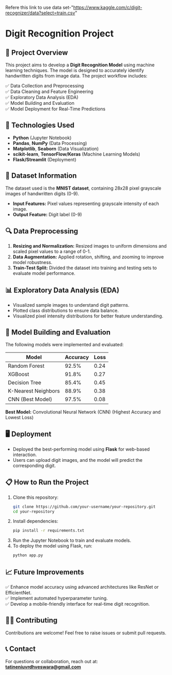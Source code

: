 Refere this link to use data set-"https://www.kaggle.com/c/digit-recognizer/data?select=train.csv" 

# Digit Recognition Project

## 📌 Project Overview
This project aims to develop a **Digit Recognition Model** using machine learning techniques. The model is designed to accurately identify handwritten digits from image data. The project workflow includes:

✅ Data Collection and Preprocessing  
✅ Data Cleaning and Feature Engineering  
✅ Exploratory Data Analysis (EDA)  
✅ Model Building and Evaluation  
✅ Model Deployment for Real-Time Predictions  

## 🚀 Technologies Used
- **Python** (Jupyter Notebook)
- **Pandas**, **NumPy** (Data Processing)
- **Matplotlib**, **Seaborn** (Data Visualization)
- **scikit-learn**, **TensorFlow/Keras** (Machine Learning Models)
- **Flask/Streamlit** (Deployment)

## 📂 Dataset Information
The dataset used is the **MNIST dataset**, containing 28x28 pixel grayscale images of handwritten digits (0-9).

- **Input Features:** Pixel values representing grayscale intensity of each image.  
- **Output Feature:** Digit label (0-9)

## 🔍 Data Preprocessing
1. **Resizing and Normalization:** Resized images to uniform dimensions and scaled pixel values to a range of 0-1.  
2. **Data Augmentation:** Applied rotation, shifting, and zooming to improve model robustness.  
3. **Train-Test Split:** Divided the dataset into training and testing sets to evaluate model performance.

## 📊 Exploratory Data Analysis (EDA)
- Visualized sample images to understand digit patterns.  
- Plotted class distributions to ensure data balance.  
- Visualized pixel intensity distributions for better feature understanding.

## 🤖 Model Building and Evaluation
The following models were implemented and evaluated:

| **Model**             | **Accuracy** | **Loss**      |
|-----------------------|---------------|----------------|
| Random Forest          | 92.5%         | 0.24            |
| XGBoost                | 91.8%         | 0.27            |
| Decision Tree          | 85.4%         | 0.45            |
| K-Nearest Neighbors    | 88.9%         | 0.38            |
| CNN (Best Model)       | 97.5%         | 0.08            |

**Best Model:** Convolutional Neural Network (CNN) (Highest Accuracy and Lowest Loss)

## 🖥️ Deployment
- Deployed the best-performing model using **Flask** for web-based interaction.
- Users can upload digit images, and the model will predict the corresponding digit.

## 📋 How to Run the Project
1. Clone this repository:
   ```bash
   git clone https://github.com/your-username/your-repository.git
   cd your-repository
   ```
2. Install dependencies:
   ```bash
   pip install -r requirements.txt
   ```
3. Run the Jupyter Notebook to train and evaluate models.
4. To deploy the model using Flask, run:
   ```bash
   python app.py
   ```


## 📈 Future Improvements
✅ Enhance model accuracy using advanced architectures like ResNet or EfficientNet.  
✅ Implement automated hyperparameter tuning.  
✅ Develop a mobile-friendly interface for real-time digit recognition.

## 🧑‍💻 Contributing
Contributions are welcome! Feel free to raise issues or submit pull requests.

## 📞 Contact
For questions or collaboration, reach out at: **tatineniuvrdhveswara@gmail.com**

